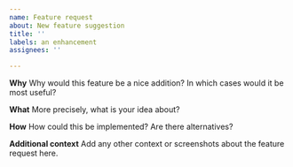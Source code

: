 ```yaml
---
name: Feature request
about: New feature suggestion
title: ''
labels: an enhancement
assignees: ''

---
```


**Why**
Why would this feature be a nice addition? In which cases would it be most useful?

**What**
More precisely, what is your idea about?

**How**
How could this be implemented? Are there alternatives?

**Additional context**
Add any other context or screenshots about the feature request here.
